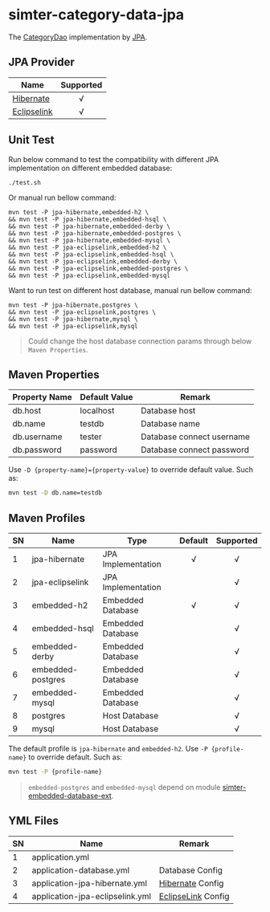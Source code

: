 # simter-category-data-jpa

The [CategoryDao] implementation by [JPA].

## JPA Provider

| Name          | Supported |
|---------------|:---------:|
| [Hibernate]   |     √     |
| [Eclipselink] |     √     |

## Unit Test

Run below command to test the compatibility with different JPA implementation on different embedded database:

```
./test.sh
```

Or manual run bellow command:

```
mvn test -P jpa-hibernate,embedded-h2 \
&& mvn test -P jpa-hibernate,embedded-hsql \
&& mvn test -P jpa-hibernate,embedded-derby \
&& mvn test -P jpa-hibernate,embedded-postgres \
&& mvn test -P jpa-hibernate,embedded-mysql \
&& mvn test -P jpa-eclipselink,embedded-h2 \
&& mvn test -P jpa-eclipselink,embedded-hsql \
&& mvn test -P jpa-eclipselink,embedded-derby \
&& mvn test -P jpa-eclipselink,embedded-postgres \
&& mvn test -P jpa-eclipselink,embedded-mysql
```

Want to run test on different host database, manual run bellow command:

```
mvn test -P jpa-hibernate,postgres \
&& mvn test -P jpa-eclipselink,postgres \
&& mvn test -P jpa-hibernate,mysql \
&& mvn test -P jpa-eclipselink,mysql
```

> Could change the host database connection params through below `Maven Properties`.

## Maven Properties

| Property Name | Default Value | Remark                    |
|---------------|---------------|---------------------------|
| db.host       | localhost     | Database host             |
| db.name       | testdb        | Database name             |
| db.username   | tester        | Database connect username |
| db.password   | password      | Database connect password |

Use `-D {property-name}={property-value}` to override default value. Such as:

```bash
mvn test -D db.name=testdb
```

## Maven Profiles

| SN  | Name              | Type               | Default | Supported |
|-----|-------------------|--------------------|:-------:|:---------:|
| 1   | jpa-hibernate     | JPA Implementation |    √    |     √     |
| 2   | jpa-eclipselink   | JPA Implementation |         |     √     |
| 3   | embedded-h2       | Embedded Database  |    √    |     √     |
| 4   | embedded-hsql     | Embedded Database  |         |     √     |
| 5   | embedded-derby    | Embedded Database  |         |     √     |
| 6   | embedded-postgres | Embedded Database  |         |     √     |
| 7   | embedded-mysql    | Embedded Database  |         |     √     |
| 8   | postgres          | Host Database      |         |     √     |
| 9   | mysql             | Host Database      |         |     √     |

The default profile is `jpa-hibernate` and `embedded-h2`.
Use `-P {profile-name}` to override default. Such as:

```bash
mvn test -P {profile-name}
```

> `embedded-postgres` and `embedded-mysql` depend on module [simter-embedded-database-ext].

## YML Files

| SN  | Name                            | Remark               |
|-----|---------------------------------|----------------------|
| 1   | application.yml                 |                      |
| 2   | application-database.yml        | Database Config      |
| 3   | application-jpa-hibernate.yml   | [Hibernate] Config   |
| 4   | application-jpa-eclipselink.yml | [EclipseLink] Config |


[simter-embedded-database-ext]: https://github.com/simter/simter-embedded-database-ext
[Hibernate]: https://hibernate.org
[EclipseLink]: https://www.eclipse.org/eclipselink
[JPA]: https://jcp.org/en/jsr/detail?id=338
[CategoryDao]: https://github.com/simter/simter-category/blob/master/simter-category-core/src/main/kotlin/tech/simter/category/core/CategoryDao.kt
